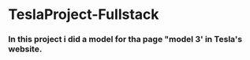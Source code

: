 # TeslaProject-Fullstack
### In this project i did a model for tha page "model 3' in Tesla's website. 
